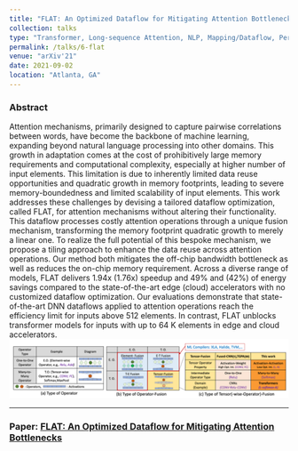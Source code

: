 ```yaml
---
title: "FLAT: An Optimized Dataflow for Mitigating Attention Bottlenecks"
collection: talks
type: "Transformer, Long-sequence Attention, NLP, Mapping/Dataflow, Performance modeling, Roofline Analysis"
permalink: /talks/6-flat
venue: "arXiv'21"
date: 2021-09-02
location: "Atlanta, GA"
--- 
```

### Abstract
Attention mechanisms, primarily designed to capture pairwise correlations between words, have become the backbone of machine learning, expanding beyond natural language processing into other domains. This growth in adaptation comes at the cost of prohibitively large memory requirements and computational complexity, especially at higher number of input elements. This limitation is due to inherently limited data reuse opportunities and quadratic growth in memory footprints, leading to severe memory-boundedness and limited scalability of input elements. This work addresses these challenges by devising a tailored dataflow optimization, called FLAT, for attention mechanisms without altering their functionality. This dataflow processes costly attention operations through a unique fusion mechanism, transforming the memory footprint quadratic growth to merely a linear one. To realize the full potential of this bespoke mechanism, we propose a tiling approach to enhance the data reuse across attention operations. Our method both mitigates the off-chip bandwidth bottleneck as well as reduces the on-chip memory requirement. Across a diverse range of models, FLAT delivers 1.94x (1.76x) speedup and 49% and (42%) of energy savings compared to the state-of-the-art edge (cloud) accelerators with no customized dataflow optimization. Our evaluations demonstrate that state-of-the-art DNN dataflows applied to attention operations reach the efficiency limit for inputs above 512 elements. In contrast, FLAT unblocks transformer models for inputs with up to 64 K elements in edge and cloud accelerators.
![img_6.png](img_6.png)



-----------
### Paper: [FLAT: An Optimized Dataflow for Mitigating Attention Bottlenecks]( https://arxiv.org/abs/2201.11220)
